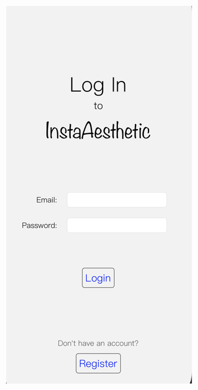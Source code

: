 ![Screenshot 1](https://github.com/jordepic/InstaAesthetic-FINAL/blob/master/Screenshots/Screen%20Shot%202019-05-05%20at%208.44.20%20PM.png?raw=true)
